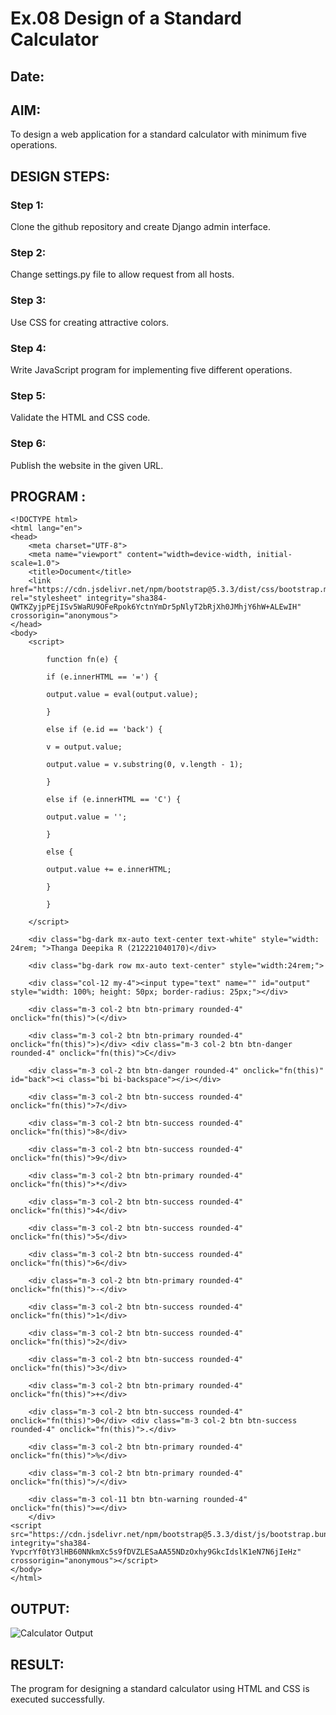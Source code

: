 # Ex.08 Design of a Standard Calculator
## Date:

## AIM:
To design a web application for a standard calculator with minimum five operations.

## DESIGN STEPS:

### Step 1:
Clone the github repository and create Django admin interface.

### Step 2:
Change settings.py file to allow request from all hosts.

### Step 3:
Use CSS for creating attractive colors.

### Step 4:
Write JavaScript program for implementing five different operations.

### Step 5:
Validate the HTML and CSS code.

### Step 6:
Publish the website in the given URL.

## PROGRAM :
```
<!DOCTYPE html>
<html lang="en">
<head>
    <meta charset="UTF-8">
    <meta name="viewport" content="width=device-width, initial-scale=1.0">
    <title>Document</title>
    <link href="https://cdn.jsdelivr.net/npm/bootstrap@5.3.3/dist/css/bootstrap.min.css" rel="stylesheet" integrity="sha384-QWTKZyjpPEjISv5WaRU9OFeRpok6YctnYmDr5pNlyT2bRjXh0JMhjY6hW+ALEwIH" crossorigin="anonymous">
</head>
<body>
    <script>

        function fn(e) {
        
        if (e.innerHTML == '=') {
        
        output.value = eval(output.value);
        
        }
        
        else if (e.id == 'back') {
        
        v = output.value;
        
        output.value = v.substring(0, v.length - 1);
        
        }
        
        else if (e.innerHTML == 'C') {
        
        output.value = '';
        
        }
        
        else {
        
        output.value += e.innerHTML;
        
        }
        
        }
        
    </script>

    <div class="bg-dark mx-auto text-center text-white" style="width: 24rem; ">Thanga Deepika R (212221040170)</div>
        
    <div class="bg-dark row mx-auto text-center" style="width:24rem;">
        
    <div class="col-12 my-4"><input type="text" name="" id="output" style="width: 100%; height: 50px; border-radius: 25px;"></div> 

    <div class="m-3 col-2 btn btn-primary rounded-4" onclick="fn(this)">(</div>

    <div class="m-3 col-2 btn btn-primary rounded-4" onclick="fn(this)">)</div> <div class="m-3 col-2 btn btn-danger rounded-4" onclick="fn(this)">C</div>

    <div class="m-3 col-2 btn btn-danger rounded-4" onclick="fn(this)" id="back"><i class="bi bi-backspace"></i></div>

    <div class="m-3 col-2 btn btn-success rounded-4" onclick="fn(this)">7</div>

    <div class="m-3 col-2 btn btn-success rounded-4" onclick="fn(this)">8</div>

    <div class="m-3 col-2 btn btn-success rounded-4" onclick="fn(this)">9</div>

    <div class="m-3 col-2 btn btn-primary rounded-4" onclick="fn(this)">*</div>

    <div class="m-3 col-2 btn btn-success rounded-4" onclick="fn(this)">4</div>

    <div class="m-3 col-2 btn btn-success rounded-4" onclick="fn(this)">5</div>

    <div class="m-3 col-2 btn btn-success rounded-4" onclick="fn(this)">6</div>

    <div class="m-3 col-2 btn btn-primary rounded-4" onclick="fn(this)">-</div>

    <div class="m-3 col-2 btn btn-success rounded-4" onclick="fn(this)">1</div>

    <div class="m-3 col-2 btn btn-success rounded-4" onclick="fn(this)">2</div>

    <div class="m-3 col-2 btn btn-success rounded-4" onclick="fn(this)">3</div>

    <div class="m-3 col-2 btn btn-primary rounded-4" onclick="fn(this)">+</div>

    <div class="m-3 col-2 btn btn-success rounded-4" onclick="fn(this)">0</div> <div class="m-3 col-2 btn btn-success rounded-4" onclick="fn(this)">.</div>

    <div class="m-3 col-2 btn btn-primary rounded-4" onclick="fn(this)">%</div>

    <div class="m-3 col-2 btn btn-primary rounded-4" onclick="fn(this)">/</div>

    <div class="m-3 col-11 btn btn-warning rounded-4" onclick="fn(this)">=</div>
    </div>
<script src="https://cdn.jsdelivr.net/npm/bootstrap@5.3.3/dist/js/bootstrap.bundle.min.js" integrity="sha384-YvpcrYf0tY3lHB60NNkmXc5s9fDVZLESaAA55NDzOxhy9GkcIdslK1eN7N6jIeHz" crossorigin="anonymous"></script>
</body>
</html>
```
## OUTPUT:
![Calculator Output](https://github.com/ThangaDeepika/Calc/assets/125663099/aa91132a-e679-4ce7-a6e7-58a29c504355)
## RESULT:
The program for designing a standard calculator using HTML and CSS is executed successfully.
